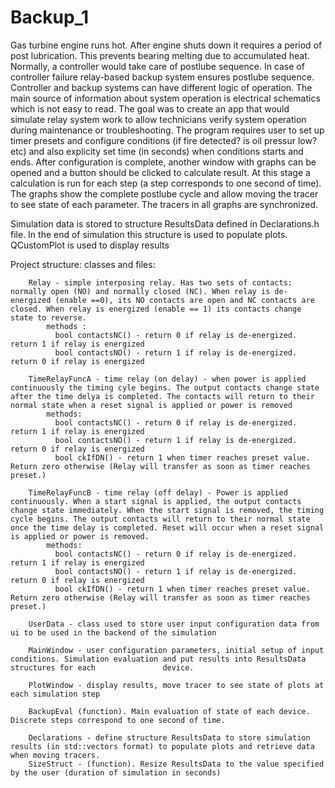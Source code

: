# Backup_1
Gas turbine engine runs hot. After engine shuts down it requires a period of post lubrication. 
This prevents bearing melting due to accumulated heat. 
Normally, a controller would take care of postlube sequence. 
In case of controller failure relay-based backup system ensures postlube sequence. 
Controller and backup systems can have different logic of operation. 
The main source of information about system operation is electrical schematics which is not easy to read. 
The goal was to create an app that would simulate relay system work to allow technicians verify system operation during maintenance or troubleshooting. 
The program requires user to set up timer presets and configure conditions (if fire detected? is oil pressur low? etc) and also explicity set time (in seconds) when conditions starts and ends. 
After configuration is complete, another window with graphs can be opened and a button should be clicked to calculate result. At this stage a calculation is run for each step (a step corresponds to one second of time). 
The graphs show the complete postlube cycle and allow moving the tracer to see state of each parameter. The tracers in all graphs are synchronized. 

Simulation data is stored to structure ResultsData defined in Declarations.h file. In the end of simulation this structure is used to populate plots. QCustomPlot is used to display results

Project structure:
classes and files:
        
        Relay - simple interposing relay. Has two sets of contacts: normally open (NO) and normally closed (NC). When relay is de-energized (enable ==0), its NO contacts are open and NC contacts are closed. When relay is energized (enable == 1) its contacts change state to reverse.
            methods : 
              bool contactsNC() - return 0 if relay is de-energized. return 1 if relay is energized
              bool contactsNO() - return 1 if relay is de-energized. return 0 if relay is energized
        
        TimeRelayFuncA - time relay (on delay) - when power is applied continuously the timing cyle begins. The output contacts change state after the time delya is completed. The contacts will return to their normal state when a reset signal is applied or power is removed
            methods:
              bool contactsNC() - return 0 if relay is de-energized. return 1 if relay is energized
              bool contactsNO() - return 1 if relay is de-energized. return 0 if relay is energized
              bool ckIfDN() - return 1 when timer reaches preset value. Return zero otherwise (Relay will transfer as soon as timer reaches preset.) 

        TimeRelayFuncB - time relay (off delay) - Power is applied continuously. When a start signal is applied, the output contacts change state immediately. When the start signal is removed, the timing cycle begins. The output contacts will return to their normal state once the time delay is completed. Reset will occur when a reset signal is applied or power is removed.
            methods:
              bool contactsNC() - return 0 if relay is de-energized. return 1 if relay is energized
              bool contactsNO() - return 1 if relay is de-energized. return 0 if relay is energized
              bool ckIfDN() - return 1 when timer reaches preset value. Return zero otherwise (Relay will transfer as soon as timer reaches preset.) 
        
        UserData - class used to store user input configuration data from ui to be used in the backend of the simulation
        
        MainWindow - user configuration parameters, initial setup of input conditions. Simulation evaluation and put results into ResultsData structures for each               device.
        
        PlotWindow - display results, move tracer to see state of plots at each simulation step
        
        BackupEval (function). Main evaluation of state of each device. Discrete steps correspond to one second of time.
        
        Declarations - define structure ResultsData to store simulation results (in std::vectors format) to populate plots and retrieve data when moving tracers.
        SizeStruct - (function). Resize ResultsData to the value specified by the user (duration of simulation in seconds)
        
        
